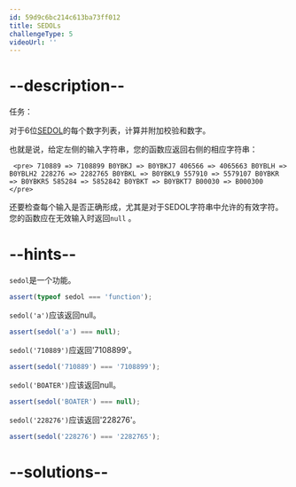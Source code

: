 ```yaml
---
id: 59d9c6bc214c613ba73ff012
title: SEDOLs
challengeType: 5
videoUrl: ''
---
```


# --description--

任务：

对于6位[SEDOL](https://en.wikipedia.org/wiki/SEDOL "wp：SEDOL")的每个数字列表，计算并附加校验和数字。

也就是说，给定左侧的输入字符串，您的函数应返回右侧的相应字符串：

```
 <pre> 710889 => 7108899 B0YBKJ => B0YBKJ7 406566 => 4065663 B0YBLH => B0YBLH2 228276 => 2282765 B0YBKL => B0YBKL9 557910 => 5579107 B0YBKR => B0YBKR5 585284 => 5852842 B0YBKT => B0YBKT7 B00030 => B000300 </pre> 
```

还要检查每个输入是否正确形成，尤其是对于SEDOL字符串中允许的有效字符。您的函数应在无效输入时返回`null` 。

# --hints--

`sedol`是一个功能。

```js
assert(typeof sedol === 'function');
```

`sedol('a')`应该返回null。

```js
assert(sedol('a') === null);
```

`sedol('710889')`应返回'7108899'。

```js
assert(sedol('710889') === '7108899');
```

`sedol('BOATER')`应该返回null。

```js
assert(sedol('BOATER') === null);
```

`sedol('228276')`应该返回'228276'。

```js
assert(sedol('228276') === '2282765');
```

# --solutions--

